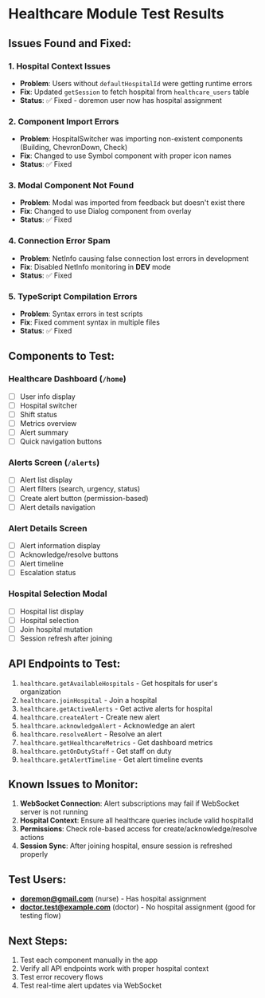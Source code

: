 # Healthcare Module Test Results

## Issues Found and Fixed:

### 1. **Hospital Context Issues**
- **Problem**: Users without `defaultHospitalId` were getting runtime errors
- **Fix**: Updated `getSession` to fetch hospital from `healthcare_users` table
- **Status**: ✅ Fixed - doremon user now has hospital assignment

### 2. **Component Import Errors**
- **Problem**: HospitalSwitcher was importing non-existent components (Building, ChevronDown, Check)
- **Fix**: Changed to use Symbol component with proper icon names
- **Status**: ✅ Fixed

### 3. **Modal Component Not Found**
- **Problem**: Modal was imported from feedback but doesn't exist there
- **Fix**: Changed to use Dialog component from overlay
- **Status**: ✅ Fixed

### 4. **Connection Error Spam**
- **Problem**: NetInfo causing false connection lost errors in development
- **Fix**: Disabled NetInfo monitoring in __DEV__ mode
- **Status**: ✅ Fixed

### 5. **TypeScript Compilation Errors**
- **Problem**: Syntax errors in test scripts
- **Fix**: Fixed comment syntax in multiple files
- **Status**: ✅ Fixed

## Components to Test:

### Healthcare Dashboard (`/home`)
- [ ] User info display
- [ ] Hospital switcher
- [ ] Shift status
- [ ] Metrics overview
- [ ] Alert summary
- [ ] Quick navigation buttons

### Alerts Screen (`/alerts`)
- [ ] Alert list display
- [ ] Alert filters (search, urgency, status)
- [ ] Create alert button (permission-based)
- [ ] Alert details navigation

### Alert Details Screen
- [ ] Alert information display
- [ ] Acknowledge/resolve buttons
- [ ] Alert timeline
- [ ] Escalation status

### Hospital Selection Modal
- [ ] Hospital list display
- [ ] Hospital selection
- [ ] Join hospital mutation
- [ ] Session refresh after joining

## API Endpoints to Test:

1. `healthcare.getAvailableHospitals` - Get hospitals for user's organization
2. `healthcare.joinHospital` - Join a hospital
3. `healthcare.getActiveAlerts` - Get active alerts for hospital
4. `healthcare.createAlert` - Create new alert
5. `healthcare.acknowledgeAlert` - Acknowledge an alert
6. `healthcare.resolveAlert` - Resolve an alert
7. `healthcare.getHealthcareMetrics` - Get dashboard metrics
8. `healthcare.getOnDutyStaff` - Get staff on duty
9. `healthcare.getAlertTimeline` - Get alert timeline events

## Known Issues to Monitor:

1. **WebSocket Connection**: Alert subscriptions may fail if WebSocket server is not running
2. **Hospital Context**: Ensure all healthcare queries include valid hospitalId
3. **Permissions**: Check role-based access for create/acknowledge/resolve actions
4. **Session Sync**: After joining hospital, ensure session is refreshed properly

## Test Users:
- **doremon@gmail.com** (nurse) - Has hospital assignment
- **doctor.test@example.com** (doctor) - No hospital assignment (good for testing flow)

## Next Steps:
1. Test each component manually in the app
2. Verify all API endpoints work with proper hospital context
3. Test error recovery flows
4. Test real-time alert updates via WebSocket